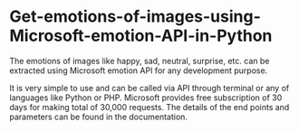 # Get-emotions-of-images-using-Microsoft-emotion-API-in-Python
The emotions of images like happy, sad, neutral, surprise, etc. can be extracted using Microsoft emotion API for any development purpose.

It is very simple to use and can be called via API through terminal or any of languages like Python or PHP. Microsoft provides free subscription of 30 days for making total of 30,000 requests.
The details of the end points and parameters can be found in the documentation.
